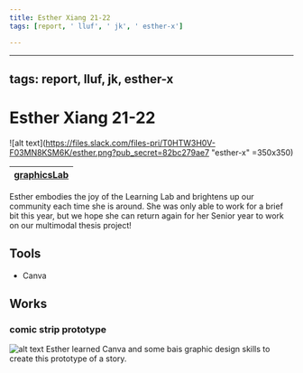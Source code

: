 ```yaml
---
title: Esther Xiang 21-22
tags: [report, ' lluf', ' jk', ' esther-x']

---
```


---
tags: report, lluf, jk, esther-x
---

# Esther Xiang 21-22
![alt text](https://files.slack.com/files-pri/T0HTW3H0V-F03MN8KSM6K/esther.png?pub_secret=82bc279ae7 "esther-x" =350x350)


| [graphicsLab](/8CstaZbWTL6-3j7tnYo6Fw) | 
| -------- | 

   Esther embodies the joy of the Learning Lab and brightens up our community each time she is around. She was only able to work for a brief bit this year, but we hope she can return again for her Senior year to work on our multimodal thesis project!

## Tools
* Canva

## Works
 ### comic strip prototype
 ![alt text](https://files.slack.com/files-pri/T0HTW3H0V-F03NFF18MT3/image.png?pub_secret=9f8301fc1e)
 Esther learned Canva and some bais graphic design skills to create this prototype of a story.